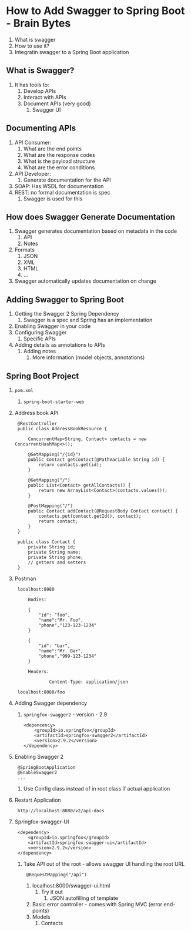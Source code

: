 # How to Add Swagger to Spring Boot - Brain Bytes #
1. What is swagger
2. How to use it?
3. Integratin swagger to a Spring Boot application

## What is Swagger? ##
1. It has tools to:
	1. Develop APIs
	2. Interact with APIs
	3. Document APIs (very good)
		1. Swagger UI

## Documenting APIs ##
1. API Consumer:
	1. What are the end points
	2. What are the response codes
	3. What is the payload structure
	4. What are the error conditions
2. API Developer:
	1. Generate documentation for the API
3. SOAP: Has WSDL for documentation
4. REST: no formal documentation is spec
	1. Swagger is used for this

## How does Swagger Generate Documentation ##
1. Swagger generates documentation based on metadata in the code
	1. API
	2. Notes
2. Formats
	1. JSON
	2. XML
	3. HTML
	4. ...
3. Swagger automatically updates documentation on change

## Adding Swagger to Spring Boot ##
1. Getting the Swagger 2 Spring Dependency
	1. Swagger is a spec and Spring has an implementation
2. Enabling Swagger in your code
3. Configuring Swagger
	1. Specific APIs
4. Adding details as annotations to APIs
	1. Adding notes
		1. More information (model objects, annotations)

## Spring Boot Project ##
1. `pom.xml`
	1. `spring-boot-starter-web`
2. Address book API

		@RestController
		public class AddressBookResource {
			
			ConcurrentMap<String, Contact> contacts = new ConcurrentHashMap<>();
			
			@GetMapping("/{id}")
			public Contact getContact(@PathVariable String id) {
				return contacts.get(id);
			}
			
			@GetMapping("/")
			public List<Contact> getAllContacts() {
				return new ArrayList<Contact>(contacts.values());
			}
			
			@PostMapping("/")
			public Contact addContact(@RequestBody Contact contact) {
				contacts.put(contact.getId(), contact);
				return contact;
			}
		}
		
		public class Contact {
			private String id;
			private String name;
			private String phone;
			// getters and setters
		}
		
3. Postman

		localhost:8080
		
			Bodies:
			
			{
				"id": "foo",
				"name":"Mr. Foo",
				"phone","123-123-1234"
			}
			
			{
				"id": "bar",
				"name":"Mr. Bar",
				"phone","999-123-1234"
			}

			Headers:
			
					Content-Type: application/json
					
		localhost:8080/foo
		
4. Adding Swagger dependency
	1. 	`springfox-swagger2` - version - 2.9

			<depencency>
				<groupId>io.springfox</groupId>
				<artifactId>springfox-swagger2</artifactId>
				<version>2.9.2</version>
			</dependency>
			
5. Enabling Swagger 2

		@SpringBootApplication
		@EnableSwagger2
		...
		
	1. Use Config class instead of in root class if actual application
6. Restart Application

		http://localhost:8080/v2/api-docs
		
7. Springfox-swagger-UI

		<dependency>
			<groupId>io.springfox</groupId>
			<artifactId>springfox-swagger-ui</artifactId>
			<version>2.9.2</version>
		</dependency>
		
	1. Take API out of the root - allows swagger UI handling the root URL

			@RequestMapping("/api")
			
		1. localhost:8000/swagger-ui.html
			1. Try it out
				1. JSON autofilling of template
		2. Basic error controller - comes with Spring MVC (error end-points)
		3. Models
			1. Contacts
